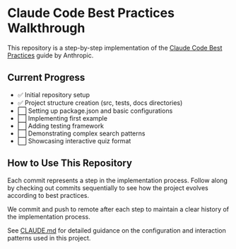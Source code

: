 # Claude Code Best Practices Walkthrough

This repository is a step-by-step implementation of the [Claude Code Best Practices](https://www.anthropic.com/engineering/claude-code-best-practices) guide by Anthropic.

## Current Progress

- ✅ Initial repository setup
- ✅ Project structure creation (src, tests, docs directories)
- ⬜ Setting up package.json and basic configurations
- ⬜ Implementing first example
- ⬜ Adding testing framework
- ⬜ Demonstrating complex search patterns
- ⬜ Showcasing interactive quiz format

## How to Use This Repository

Each commit represents a step in the implementation process. Follow along by checking out commits sequentially to see how the project evolves according to best practices.

We commit and push to remote after each step to maintain a clear history of the implementation process.

See [CLAUDE.md](./CLAUDE.md) for detailed guidance on the configuration and interaction patterns used in this project.